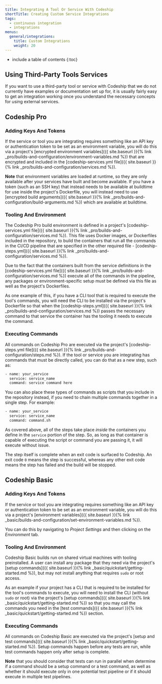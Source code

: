 ```yaml
---
title: Integrating A Tool Or Service With Codeship
shortTitle: Creating Custom Service Integrations
tags:
  - continuous integration
  - integrations
menus:
  general/integrations:
    title: Custom Integrations
    weight: 20
---
```


* include a table of contents
{:toc}

## Using Third-Party Tools Services

If you want to use a third-party tool or service with Codeship that we do not currently have examples or documentation set up for, it is usually fairly easy to get an integration working once you understand the necessary concepts for using external services.

## Codeship Pro

### Adding Keys And Tokens

If the service or tool you are integrating requires something like an API key or authentication token to be set as an environment variable, you will do this via a project's [encrypted environment variables]({{ site.baseurl }}{% link _pro/builds-and-configuration/environment-variables.md %}) that are encrypted and included in the [codeship-services.yml file]({{ site.baseurl }}{% link _pro/builds-and-configuration/services.md %}).

**Note** that environment variables are loaded at runtime, so they are only available after your services have built and become available. If you have a token (such as an SSH key) that instead needs to be available at buildtime for use inside the project's Dockerfile, you will instead need to use [encrypted build arguments]({{ site.baseurl }}{% link _pro/builds-and-configuration/build-arguments.md %}) which are available at buildtime.

### Tooling And Environment

The Codeship Pro build environment is defined in a project's [codeship-services.yml file]({{ site.baseurl }}{% link _pro/builds-and-configuration/services.md %}). This file uses Docker images, or Dockerfiles included in the repository, to build the containers that run all the commands in the CI/CD pipeline that are specified in the other required file - [codeship-steps.yml]({{ site.baseurl }}{% link _pro/builds-and-configuration/services.md %}).

Due to the fact that the containers built from the service definitions in the [codeship-services.yml file]({{ site.baseurl }}{% link _pro/builds-and-configuration/services.md %}) execute all of the commands in the pipeline, any packages or environment-specific setup must be defined via this file as well as the project's Dockerfiles.

As one example of this, if you have a CLI tool that is required to execute the tool's commands, you will need the CLI to be installed via the project's Dockerfile so that when the [codeship-steps.yml]({{ site.baseurl }}{% link _pro/builds-and-configuration/services.md %}) passes the necessary command to that service the container has the tooling it needs to execute the command.

### Executing Commands

All commands on Codeship Pro are executed via the project's [codeship-steps.yml file]({{ site.baseurl }}{% link _pro/builds-and-configuration/steps.md %}). If the tool or service you are integrating has commands that must be directly called, you can do that as a new step, such as:

```bash
- name: your_service
  service: service_name
  command: service command here
```

You can also place these types of commands as scripts that you include in the repository instead, if you need to chain multiple commands together in a single step. For example:

```bash
- name: your_service
  service: service_name
  command: command.sh
```

As covered above, all of the steps take place _inside_ the containers you define in the `service` portion of the step. So, as long as that container is capable of executing the script or command you are passing it, it will execute without issue.

The step itself is complete when an exit code is surfaced to Codeship. An exit code `0` means the step is successful, whereas any other exit code means the step has failed and the build will be stopped.

## Codeship Basic

### Adding Keys And Tokens

If the service or tool you are integrating requires something like an API key or authentication token to be set as an environment variable, you will do this via a project's [environment variables]({{ site.baseurl }}{% link _basic/builds-and-configuration/set-environment-variables.md %}).

You can do this by navigating to _Project Settings_ and then clicking on the _Environment_ tab.

### Tooling And Environment

Codeship Basic builds run on shared virtual machines with tooling preinstalled. A user can install any package that they need via the project's [setup commands]({{ site.baseurl }}{% link _basic/quickstart/getting-started.md %}), but may not install anything that requires `sudo` or root access.

As an example if your project has a CLI that is required to be installed for the tool's commands to execute, you will need to install the CLI (without `sudo` or root) via the project's [setup commands]({{ site.baseurl }}{% link _basic/quickstart/getting-started.md %}) so that you may call the commands you need in the [test commands]({{ site.baseurl }}{% link _basic/quickstart/getting-started.md %}) section.

### Executing Commands

All commands on Codeship Basic are executed via the project's [setup and test commands]({{ site.baseurl }}{% link _basic/quickstart/getting-started.md %}). Setup commands happen before any tests are run, while test commands happen only after setup is complete.

**Note** that you should consider that tests can run in parallel when determine if a command should be a setup command or a test command, as well as whether it should execute only in one potential test pipeline or if it should execute in multiple test pipelines.
